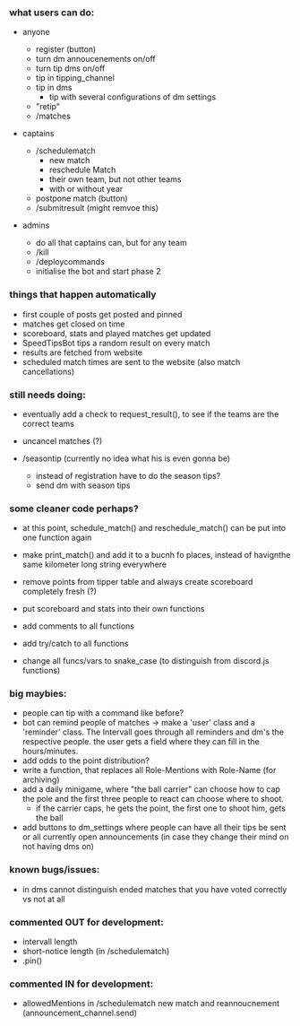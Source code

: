 


### what users can do:

- anyone
    - register (button)
    - turn dm annoucenements on/off
    - turn tip dms on/off
    - tip in tipping_channel
    - tip in dms
        - tip with several configurations of dm settings
    - "retip"
    - /matches

- captains
    - /schedulematch
        - new match
        - reschedule Match
        - their own team, but not other teams
        - with or without year
    - postpone match (button)
    - /submitresult (might remvoe this)

- admins
    - do all that captains can, but for any team
    - /kill
    - /deploycommands
    - initialise the bot and start phase 2


### things that happen automatically

- first couple of posts get posted and pinned
- matches get closed on time
- scoreboard, stats and played matches get updated
- SpeedTipsBot tips a random result on every match
- results are fetched from website
- scheduled match times are sent to the website (also match cancellations)


### still needs doing:

- eventually add a check to request_result(), to see if the teams are the correct teams

- uncancel matches (?)

- /seasontip (currently no idea what his is even gonna be)
    - instead of registration have to do the season tips?
    - send dm with season tips



### some cleaner code perhaps?

- at this point, schedule_match() and reschedule_match() can be put into one function again

- make print_match() and add it to a bucnh fo places, instead of havignthe same kilometer long string everywhere

- remove points from tipper table and always create scoreboard completely fresh (?)
- put scoreboard and stats into their own functions

- add comments to all functions
- add try/catch to all functions
- change all funcs/vars to snake_case (to distinguish from discord.js functions)



### big maybies:

- people can tip with a command like before?
- bot can remind people of matches
    -> make a 'user' class and a 'reminder' class. The Intervall goes through all reminders and dm's the respective people. the user gets a field where they can fill in the hours/minutes.
- add odds to the point distribution?
- write a function, that replaces all Role-Mentions with Role-Name (for archiving)
- add a daily minigame, where "the ball carrier" can choose how to cap the pole and the first three people to react can choose where to shoot.
    - if the carrier caps, he gets the point, the first one to shoot him, gets the ball
- add buttons to dm_settings where people can have all their tips be sent or all currently open announcements (in case they change their mind on not having dms on)



### known bugs/issues:

- in dms cannot distinguish ended matches that you have voted correctly vs not at all



### commented OUT for development:

- intervall length
- short-notice length (in /schedulematch)
- .pin()

### commented IN for development:

- allowedMentions in /schedulematch new match and reannoucnement (announcement_channel.send)